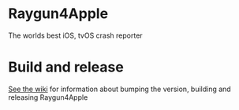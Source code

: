 Raygun4Apple
==========

The worlds best iOS, tvOS crash reporter

Build and release
=================

[See the wiki](https://github.com/MindscapeHQ/raygun4apple/wiki/Build-and-release) for information about bumping the version, building and releasing Raygun4Apple
